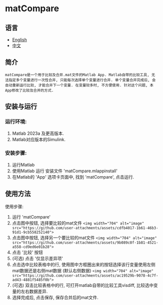 # matCompare

## 语言

- [English](README.md)
- [中文](ReadMe/README_CN.md)

## 简介

    matCompare是一个用于比较及合并.mat文件的Matlab App. Matlab自带的比较工具, 无法指定多个变量进行一次性合并, 只能每次选择单个变量进行合并. 单个变量合并完成后, 会自动重新运行比较, 才能合并下一个变量. 在变量较多时, 不方便使用. 针对这个问题, 本App修改了比较及合并的方式.

## 安装与运行

### 运行环境:

1. Matlab 2023a 及更高版本.
2. Matlab对应版本的Simulink.

### 安装步骤:

1. 运行Matlab
2. 使用Matlab 运行 安装文件 'matCompare.mlappinstall'
3. 在Matlab的 'App' 选项卡页面中, 找到 'matCompare', 点击运行.

## 使用方法

使用步骤:

1. 运行 'matCompare'
2. 点击图中按钮, 选择要比较的mat文件
   `<img width="704" alt="image" src="https://github.com/user-attachments/assets/cdfb4017-1b61-46b3-91d1-9cb558252140">`
3. 点击图中按钮, 选择另一个要比较的mat文件
   `<img width="704" alt="image" src="https://github.com/user-attachments/assets/9b089c0f-1b81-4521-a558-cd9ed6e01b28">`
4. 点击 '比较' 按钮
5. (可选) 点击 '仅显示差异项'
6. 点击选中比较表格中的行, 使用图中方框圈出来的按钮选择该行变量使用左侧mat数据还是右侧mat数据 (默认右侧数据)
   `<img width="704" alt="image" src="https://github.com/user-attachments/assets/ac19529b-9078-4c7f-ad43-4881f5485f0b">`
7. (可选) 双击比较表格中的行, 可打开matlab自带的比较工具visdiff, 比较选中变量的左右数据差异.
8. 选择完成后, 点击保存, 保存合并后的mat文件.
